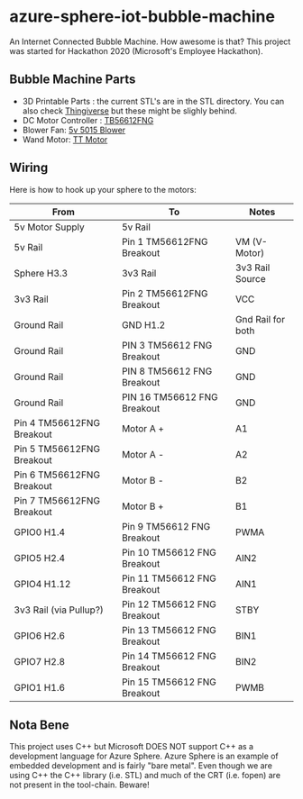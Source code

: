 # azure-sphere-iot-bubble-machine
An Internet Connected Bubble Machine.  How awesome is that? This project was started for Hackathon 2020 (Microsoft's
Employee Hackathon). 

## Bubble Machine Parts

* 3D Printable Parts : the current STL's are in the STL directory.  You can also check
  [Thingiverse](https://www.thingiverse.com/thing:4551737) but these might be slighly behind. 
* DC Motor Controller : [TB56612FNG](
  https://www.ebay.com/itm/Dual-Motor-Driver-TB6612FNG-TB6612-DC-Stepper-Motor-Controller-Module-Boad-G25/164154483962?ssPageName=STRK%3AMEBIDX%3AIT&_trksid=p2057872.m2749.l2649)
* Blower Fan: [5v 5015 Blower](https://www.ebay.com/itm/2-Pcs-5V-Gdstime-DC-5015-mm-Blower-Radial-Cooling-Fan-Hotend-Extruder-RepRap/162858598407?ssPageName=STRK%3AMEBIDX%3AIT&_trksid=p2057872.m2749.l2649 )
* Wand Motor: [TT Motor](https://www.adafruit.com/product/3777)

## Wiring

Here is how to hook up your sphere to the motors:

| From                          | To                          |    Notes                |
| ----                          | --                          | -----                   |
| 5v Motor Supply               | 5v Rail                     |                         |
| 5v Rail                       | Pin 1 TM56612FNG Breakout   | VM (V-Motor)            |
| Sphere H3.3                   | 3v3 Rail                    | 3v3 Rail Source         |
| 3v3 Rail                      | Pin 2 TM56612FNG Breakout   | VCC                     |
| Ground Rail                   | GND H1.2                    | Gnd Rail for both       |
| Ground Rail                   | PIN 3 TM56612 FNG Breakout  | GND                     |
| Ground Rail                   | PIN 8 TM56612 FNG Breakout  | GND                     |
| Ground Rail                   | PIN 16 TM56612 FNG Breakout | GND                     |
| Pin 4 TM56612FNG Breakout     | Motor A +                   | A1                      |
| Pin 5 TM56612FNG Breakout     | Motor A -                   | A2                      |
| Pin 6 TM56612FNG Breakout     | Motor B -                   | B2                      |
| Pin 7 TM56612FNG Breakout     | Motor B +                   | B1                      |
| GPIO0 H1.4                    | Pin 9 TM56612 FNG Breakout  | PWMA                    |
| GPIO5 H2.4                    | Pin 10 TM56612 FNG Breakout   | AIN2                  |
| GPIO4 H1.12                   | Pin 11 TM56612 FNG Breakout   | AIN1                  |
| 3v3 Rail (via Pullup?)        | Pin 12 TM56612 FNG Breakout   | STBY                  |
| GPIO6 H2.6                    | Pin 13 TM56612 FNG Breakout   | BIN1                  |
| GPIO7 H2.8                    | Pin 14 TM56612 FNG Breakout   | BIN2                  |
| GPIO1 H1.6                    | Pin 15 TM56612 FNG Breakout   | PWMB                  |


## Nota Bene
This project uses C++ but Microsoft DOES NOT support C++ as a development language for Azure Sphere.   Azure Sphere is
an example of embedded development and is fairly "bare metal".  Even though we are using C++
the C++ library (i.e. STL) and much of the CRT (i.e. fopen) are not present in the tool-chain.  Beware!

